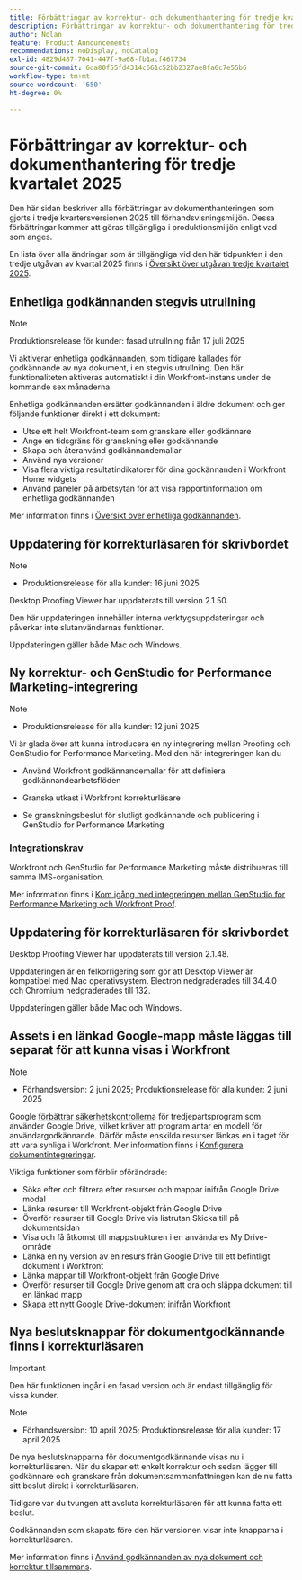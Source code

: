 ```yaml
---
title: Förbättringar av korrektur- och dokumenthantering för tredje kvartalet 2025
description: Förbättringar av korrektur- och dokumenthantering för tredje kvartalet 2025
author: Nolan
feature: Product Announcements
recommendations: noDisplay, noCatalog
exl-id: 4829d487-7041-447f-9a68-fb1acf467734
source-git-commit: 6da80f55fd4314c661c52bb2327ae8fa6c7e55b6
workflow-type: tm+mt
source-wordcount: '650'
ht-degree: 0%

---
```


# Förbättringar av korrektur- och dokumenthantering för tredje kvartalet 2025

Den här sidan beskriver alla förbättringar av dokumenthanteringen som gjorts i tredje kvartersversionen 2025 till förhandsvisningsmiljön. Dessa förbättringar kommer att göras tillgängliga i produktionsmiljön enligt vad som anges.

En lista över alla ändringar som är tillgängliga vid den här tidpunkten i den tredje utgåvan av kvartal 2025 finns i [Översikt över utgåvan tredje kvartalet 2025](/help/quicksilver/product-announcements/product-releases/25-q3-release-activity/25-q3-release-overview.md).

<!--## Adobe Express and Workfront Proof integration

We are excited to announce a new integration between Adobe Express and Workfront Proof.

With this integration, you can 

* Streamline collaboration between creative, legal, and compliance teams to reduce time-to-publish while maintaining oversight  

* Conduct for deep reviews using drawing markups, annotations, and commenting with the Workfront proofing viewer 

* Meet enterprise compliance standards with electronic signatures and full audit logs 

* Require approval on any remixed files from an Express branded template  

* Map an Express template to a multi-stage review and approval workflow using advanced proof templates

Note: The integration must be enabled for your accounts by the Adobe Product Team.

For more information, see [Get started with the Adobe Express and Workfront Proof integration](/help/quicksilver/workfront-integrations-and-apps/review-and-approval-integrations/wf-proof-and-express.md).
-->

## Enhetliga godkännanden stegvis utrullning

>[!NOTE]
>
>Produktionsrelease för kunder: fasad utrullning från 17 juli 2025


Vi aktiverar enhetliga godkännanden, som tidigare kallades för godkännande av nya dokument, i en stegvis utrullning. Den här funktionaliteten aktiveras automatiskt i din Workfront-instans under de kommande sex månaderna.

Enhetliga godkännanden ersätter godkännanden i äldre dokument och ger följande funktioner direkt i ett dokument:

* Utse ett helt Workfront-team som granskare eller godkännare
* Ange en tidsgräns för granskning eller godkännande
* Skapa och återanvänd godkännandemallar
* Använd nya versioner
* Visa flera viktiga resultatindikatorer för dina godkännanden i Workfront Home widgets
* Använd paneler på arbetsytan för att visa rapportinformation om enhetliga godkännanden

Mer information finns i [Översikt över enhetliga godkännanden](/help/quicksilver/review-and-approve-work/document-reviews-and-approvals/document-approvals-overview.md).

## Uppdatering för korrekturläsaren för skrivbordet

>[!NOTE]
>
>* Produktionsrelease för alla kunder: 16 juni 2025

Desktop Proofing Viewer har uppdaterats till version 2.1.50.

Den här uppdateringen innehåller interna verktygsuppdateringar och påverkar inte slutanvändarnas funktioner.

Uppdateringen gäller både Mac och Windows.

## Ny korrektur- och GenStudio for Performance Marketing-integrering

>[!NOTE]
>
>* Produktionsrelease för alla kunder: 12 juni 2025

Vi är glada över att kunna introducera en ny integrering mellan Proofing och GenStudio for Performance Marketing. Med den här integreringen kan du

* Använd Workfront godkännandemallar för att definiera godkännandearbetsflöden

* Granska utkast i Workfront korrekturläsare

* Se granskningsbeslut för slutligt godkännande och publicering i GenStudio for Performance Marketing

### Integrationskrav

Workfront och GenStudio for Performance Marketing måste distribueras till samma IMS-organisation.

Mer information finns i [Kom igång med integreringen mellan GenStudio for Performance Marketing och Workfront Proof](/help/quicksilver/workfront-integrations-and-apps/review-and-approval-integrations/wf-proof-and-genstudio.md).

## Uppdatering för korrekturläsaren för skrivbordet

Desktop Proofing Viewer har uppdaterats till version 2.1.48.

Uppdateringen är en felkorrigering som gör att Desktop Viewer är kompatibel med Mac operativsystem. Electron nedgraderades till 34.4.0 och Chromium nedgraderades till 132.

Uppdateringen gäller både Mac och Windows.


## Assets i en länkad Google-mapp måste läggas till separat för att kunna visas i Workfront

>[!NOTE]
>
>* Förhandsversion: 2 juni 2025; Produktionsrelease för alla kunder: 2 juni 2025

Google [förbättrar säkerhetskontrollerna](https://workspace.google.com/blog/product-announcements/enhancing-security-controls-for-google-drive-third-party-apps) för tredjepartsprogram som använder Google Drive, vilket kräver att program antar en modell för användargodkännande. Därför måste enskilda resurser länkas en i taget för att vara synliga i Workfront. Mer information finns i [Konfigurera dokumentintegreringar](/help/quicksilver/administration-and-setup/configure-integrations/configure-document-integrations.md).

Viktiga funktioner som förblir oförändrade:

* Söka efter och filtrera efter resurser och mappar inifrån Google Drive modal
* Länka resurser till Workfront-objekt från Google Drive
* Överför resurser till Google Drive via listrutan Skicka till på dokumentsidan
* Visa och få åtkomst till mappstrukturen i en användares My Drive-område
* Länka en ny version av en resurs från Google Drive till ett befintligt dokument i Workfront
* Länka mappar till Workfront-objekt från Google Drive
* Överför resurser till Google Drive genom att dra och släppa dokument till en länkad mapp
* Skapa ett nytt Google Drive-dokument inifrån Workfront


## Nya beslutsknappar för dokumentgodkännande finns i korrekturläsaren

>[!IMPORTANT]
>
>Den här funktionen ingår i en fasad version och är endast tillgänglig för vissa kunder.

>[!NOTE]
>
>* Förhandsversion: 10 april 2025; Produktionsrelease för alla kunder: 17 april 2025

De nya beslutsknapparna för dokumentgodkännande visas nu i korrekturläsaren. När du skapar ett enkelt korrektur och sedan lägger till godkännare och granskare från dokumentsammanfattningen kan de nu fatta sitt beslut direkt i korrekturläsaren.

Tidigare var du tvungen att avsluta korrekturläsaren för att kunna fatta ett beslut.

Godkännanden som skapats före den här versionen visar inte knapparna i korrekturläsaren.

Mer information finns i [Använd godkännanden av nya dokument och korrektur tillsammans](/help/quicksilver/review-and-approve-work/document-reviews-and-approvals/doc-approvals-and-proofing.md).
